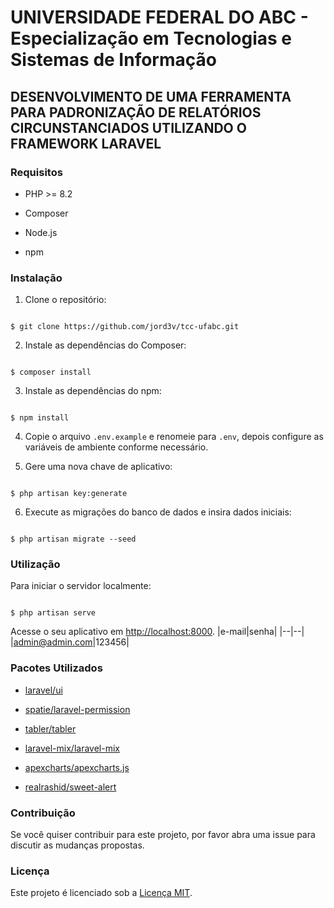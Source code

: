 # UNIVERSIDADE FEDERAL DO ABC - Especialização em Tecnologias e Sistemas de Informação

## DESENVOLVIMENTO DE UMA FERRAMENTA PARA PADRONIZAÇÃO DE RELATÓRIOS CIRCUNSTANCIADOS UTILIZANDO O FRAMEWORK LARAVEL
  
### Requisitos

  

- PHP >= 8.2

- Composer

- Node.js

- npm

  

### Instalação

  

1. Clone o repositório:

```

$ git clone https://github.com/jord3v/tcc-ufabc.git

```

  

2. Instale as dependências do Composer:

```

$ composer install

```

  

3. Instale as dependências do npm:

```

$ npm install

```

  

4. Copie o arquivo `.env.example` e renomeie para `.env`, depois configure as variáveis de ambiente conforme necessário.

  

5. Gere uma nova chave de aplicativo:

```

$ php artisan key:generate

```

  

6. Execute as migrações do banco de dados e insira dados iniciais:

```

$ php artisan migrate --seed

```

  

### Utilização

  

Para iniciar o servidor localmente:

```

$ php artisan serve

```

  

Acesse o seu aplicativo em [http://localhost:8000](http://localhost:8000).
|e-mail|senha|
|--|--|
|admin@admin.com|123456|

  

### Pacotes Utilizados

  

- [laravel/ui](https://github.com/laravel/ui)

- [spatie/laravel-permission](https://github.com/spatie/laravel-permission)

- [tabler/tabler](https://github.com/tabler/tabler)

- [laravel-mix/laravel-mix](https://github.com/laravel-mix/laravel-mix)

- [apexcharts/apexcharts.js](https://github.com/apexcharts/apexcharts.js)

- [realrashid/sweet-alert](https://github.com/realrashid/sweet-alert)

  

### Contribuição

  

Se você quiser contribuir para este projeto, por favor abra uma issue para discutir as mudanças propostas.

  

### Licença

  

Este projeto é licenciado sob a [Licença MIT](https://opensource.org/license/mit).
